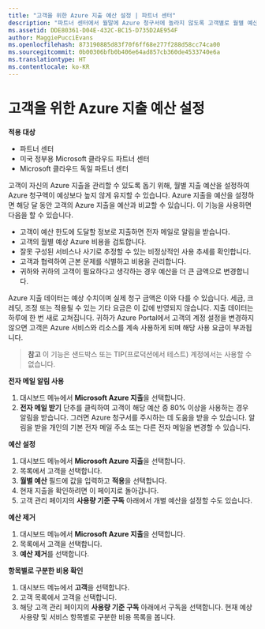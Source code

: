 ```yaml
---
title: "고객을 위한 Azure 지출 예산 설정 | 파트너 센터"
description: "파트너 센터에서 월말에 Azure 청구서에 놀라지 않도록 고객별로 월별 예산을 설정할 수 있습니다."
ms.assetid: DDE80361-D04E-432C-BC15-D735D2AE954F
author: MaggiePucciEvans
ms.openlocfilehash: 873190885d83f70f6ff68e277f288d58cc74ca00
ms.sourcegitcommit: 0b00306bfb0b406e64ad857cb360de4533740e6a
ms.translationtype: HT
ms.contentlocale: ko-KR
---
```

# <a name="set-an-azure-spending-budget-for-your-customers"></a>고객을 위한 Azure 지출 예산 설정

**적용 대상**

-  파트너 센터
-  미국 정부용 Microsoft 클라우드 파트너 센터
-  Microsoft 클라우드 독일 파트너 센터

고객이 자신의 Azure 지출을 관리할 수 있도록 돕기 위해, 월별 지출 예산을 설정하여 Azure 청구액이 예상보다 높지 않게 유지할 수 있습니다. Azure 지출을 예산을 설정하면 해당 달 동안 고객의 Azure 지출을 예산과 비교할 수 있습니다. 이 기능을 사용하면 다음을 할 수 있습니다. 

-   고객이 예산 한도에 도달할 정보로 지출하면 전자 메일로 알림을 받습니다.
-   고객의 월별 예상 Azure 비용을 검토합니다.
-   잘못 구성된 서비스나 사기로 추정할 수 있는 비정상적인 사용 추세를 확인합니다.
-   고객과 협력하여 근본 문제를 식별하고 비용을 관리합니다.
-   귀하와 귀하의 고객이 필요하다고 생각하는 경우 예산을 더 큰 금액으로 변경합니다.

Azure 지출 데이터는 예상 수치이며 실제 청구 금액은 이와 다를 수 있습니다. 세금, 크레딧, 조정 또는 적용될 수 있는 기타 요금은 이 값에 반영되지 않습니다. 지출 데이터는 하루에 한 번 새로 고쳐집니다. 귀하가 Azure Portal에서 고객의 계정 설정을 변경하지 않으면 고객은 Azure 서비스와 리소스를 계속 사용하게 되며 해당 사용 요금이 부과됩니다. 

>**참고** 이 기능은 샌드박스 또는 TIP(프로덕션에서 테스트) 계정에서는 사용할 수 없습니다.

**전자 메일 알림 사용**

1.  대시보드 메뉴에서 **Microsoft Azure 지출**을 선택합니다.
2.  **전자 메일 받기** 단추를 클릭하여 고객이 해당 예산 중 80% 이상을 사용하는 경우 알림을 받습니다. 그러면 Azure 청구서를 주시하는 데 도움을 받을 수 있습니다. 알림을 받을 개인의 기본 전자 메일 주소 또는 다른 전자 메일을 변경할 수 있습니다.

<a href="" id="setabudget"></a>
**예산 설정**

1.  대시보드 메뉴에서 **Microsoft Azure 지출**을 선택합니다.
2.  목록에서 고객을 선택합니다.
3.  **월별 예산** 필드에 값을 입력하고 **적용**을 선택합니다.
4.  현재 지출을 확인하려면 이 페이지로 돌아갑니다.
5.  고객 관리 페이지의 **사용량 기준 구독** 아래에서 개별 예산을 설정할 수도 있습니다.

<a href="" id="removeabudget"></a>
**예산 제거**

1.  대시보드 메뉴에서 **Microsoft Azure 지출**을 선택합니다.
2.  목록에서 고객을 선택합니다.
3.  **예산 제거**를 선택합니다.

<a href="" id="seeitemizedcosts"></a>
**항목별로 구분한 비용 확인**

1.  대시보드 메뉴에서 **고객**을 선택합니다.
2.  고객 목록에서 고객을 선택합니다.
3.  해당 고객 관리 페이지의 **사용량 기준 구독** 아래에서 구독을 선택합니다. 현재 예상 사용량 및 서비스 항목별로 구분한 비용 목록을 봅니다.


 

 



